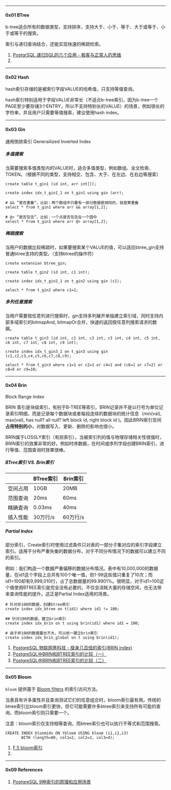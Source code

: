 



----

#### 0x01 BTree

b-tree适合所有的数据类型，支持排序，支持大于、小于、等于、大于或等于、小于或等于的搜索。

索引与递归查询结合，还能实现快速的稀疏检索。



1. [PostgrSQL 递归SQL的几个应用 - 极客与正常人的思维](https://github.com/digoal/blog/blob/master/201705/20170519_01.md)
2. 



----

#### 0x02 Hash

hash索引存储的是被索引字段VALUE的哈希值，只支持等值查询。

hash索引特别适用于字段VALUE非常长（不适合b-tree索引，因为b-tree一个PAGE至少要存储3个ENTRY，所以不支持特别长的VALUE）的场景，例如很长的字符串，并且用户只需要等值搜索，建议使用hash index。



----

#### 0x03 Gin

通用倒排索引 Generailized Inverted Index

##### 多值搜索

当需要搜索多值类型内的VALUE时，适合多值类型，例如数组、全文检索、TOKEN。（根据不同的类型，支持相交、包含、大于、在左边、在右边等搜索）

```mysql
create table t_gin1 (id int, arr int[]); 

create index idx_t_gin1_1 on t_gin1 using gin (arr); 

# && ”是否重叠“，比如：两个数组中只要有一部分数据是相同的，就是算重叠
select * from t_gin1 where arr && array[1,2]; 

# @> “是否包含”，比如：一个点是否包含在一个圆中
select * from t_gin1 where arr @> array[1,2];
```



##### 稀疏搜索

当用户的数据比较稀疏时，如果要搜索某个VALUE的值，可以适应btree_gin支持普通btree支持的类型。（支持btree的操作符）

```mysql
create extension btree_gin; 

create table t_gin2 (id int, c1 int); 

create index idx_t_gin2_1 on t_gin2 using gin (c1); 

select * from t_gin2 where c1=1;
```



##### 多列任意搜索

当用户需要按任意列进行搜索时，gin支持多列展开单独建立索引域，同时支持内部多域索引的bitmapAnd, bitmapOr合并，快速的返回按任意列搜索请求的数据。

```mysql
create table t_gin3 (id int, c1 int, c2 int, c3 int, c4 int, c5 int, c6 int, c7 int, c8 int, c9 int); 

create index idx_t_gin3_1 on t_gin3 using gin (c1,c2,c3,c4,c5,c6,c7,c8,c9); 

select * from t_gin3 where c1=1 or c2=1 or c4=1 and (c6=1 or c7=2) or c8=9 or c9=10;
```



---

#### 0x04 Brin

Block Range Index

BRIN 索引是块级索引，有别于B-TREE等索引，BRIN记录并不是以行号为单位记录索引明细，而是记录每个数据块或者每段连续的数据块的统计信息（min(val), max(val), has null? all null? left block id, right block id )。因此BRIN索引空间**占用特别的小**，对数据写入、更新、删除的影响也很小。

BRIN属于LOSSLY索引（有损索引），当被索引列的值与物理存储相关性很强时，BRIN索引的效果非常的好。例如时序数据，在时间或序列字段创建BRIN索引，进行等值、范围查询时效果很棒。

##### BTree索引 VS. Brin索引



|          | BTree索引 | Brin索引 |
| -------- | --------- | -------- |
| 空间占用 | 10GB      | 20MB     |
| 范围查询 | 20ms      | 60ms     |
| 精确查询 | 0.03ms    | 40ms     |
| 插入性能 | 30万行/s  | 60万行/s |



##### Partial Index



部分索引，Create索引时使用过滤条件只对表的一部分子集对应的索引字段建立索引。适用于分布严重失衡的数据分布，对于不同分布情况下的数据可以建立不同的索引。

例如：我们构造一个数据严重偏移的数据分布情况。表中有10,000,000的数据量，在id1这个字段上总共有100个唯一值，但1-99这些值只重复了10次；而id1=100却有9,999,010行，占了总数据量的99.9901%。很明显，对于id1=100这个值使用BTREE索引是完全没有必要的，不仅会消耗大量的存储空间，也无法带来查询性能的提升。这正是Partial Index适用的场景。

```mysql
# 针对非100的数据，创建btree索引
create index idx_btree on t(id1) where id1 != 100;

## 针对100的数据，建立brin索引
create index idx_brin on t using brin(id1) where id1 = 100;

# 由于非100的数据量也不大，可以统一建立brin索引
create index idx_brin_global on t using brin(id1);
```



1. [PostgreSQL 物联网黑科技 - 瘦身几百倍的索引(BRIN index)](https://github.com/digoal/blog/blob/master/201604/20160414_01.md)
2. [PostgreSQL中BRIN和BTREE索引的比较（一）](http://www.postgres.cn/news/viewone/1/143)
3. [PostgreSQL中BRIN和BTREE索引的比较（二）](http://www.postgres.cn/news/viewone/1/144)



---

#### 0x05 Bloom

`bloom` 提供基于 [Bloom filters](http://en.wikipedia.org/wiki/Bloom_filter) 的索引访问方法。

当表具有许多属性并且查询测试它们的任意组合时，bloom索引最有用。传统的btree索引比bloom索引更快，但它可能需要许多btree索引来支持所有可能的查询，而bloom索引则只需要一个。

注意：bloom索引仅支持相等查询，而btree索引也可以执行不等式和范围搜索。



```mysql
CREATE INDEX bloomidx ON tbloom USING bloom (i1,i2,i3)
       WITH (length=80, col1=2, col2=2, col3=4);
```



1. [F.5 bloom索引](https://www.docs4dev.com/docs/zh/postgre-sql/10.7/reference/bloom.html)
2. 



----

#### 0x09 References

1. [PostgreSQL 9种索引的原理和应用场景](http://mysql.taobao.org/monthly/2019/04/08/)